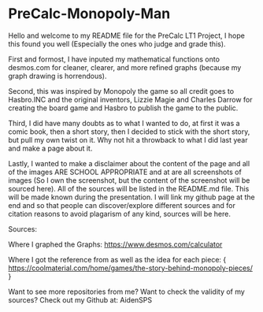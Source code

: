# PreCalc-Monopoly-Man

Hello and welcome to my README file for the PreCalc LT1 Project, I hope this found you well (Especially the ones who judge and grade this). 

First and formost, I have inputed my mathematical functions onto desmos.com for cleaner, clearer, and more refined graphs (because my graph drawing is horrendous). 

Second, this was inspired by Monopoly the game so all credit goes to Hasbro.INC and the original inventors, Lizzie Magie and Charles Darrow for creating the board game and Hasbro to publish the game to the public. 

Third, I did have many doubts as to what I wanted to do, at first it was a comic book, then a short story, then I decided to stick with the short story, but pull my own twist on it. Why not hit a throwback to what I did last year and make a page about it. 

Lastly, I wanted to make a disclaimer about the content of the page and all of the images ARE SCHOOL APPROPRIATE and at are all screenshots of images (So I own the screenshot, but the content of the screenshot will be sourced here). All of the sources will be listed in the README.md file. This will be made known during the presentation. I will link my github page at the end and so that people can discover/explore different sources and for citation reasons to avoid plagarism of any kind, sources will be here. 

Sources: 

Where I graphed the Graphs: https://www.desmos.com/calculator

Where I got the reference from as well as the idea for each piece: {
	https://coolmaterial.com/home/games/the-story-behind-monopoly-pieces/
}

Want to see more repositories from me? Want to check the validity of my sources? Check out my Github at: AidenSPS

